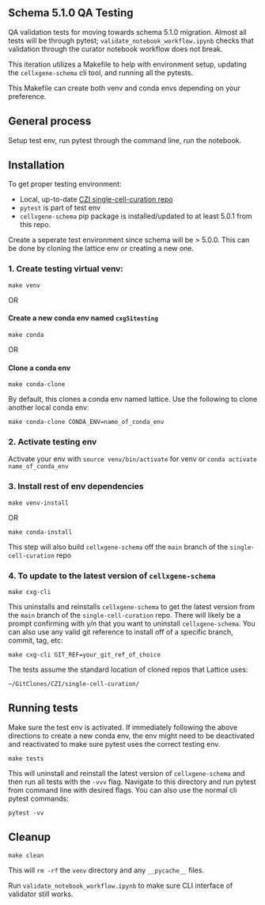Schema 5.1.0 QA Testing
----------------
QA validation tests for moving towards schema 5.1.0 migration. Almost all tests will be through pytest; `validate_notebook_workflow.ipynb` checks that validation through the curator notebook workflow does not break.

This iteration utilizes a Makefile to help with environment setup, updating the `cellxgene-schema` cli tool, and running all the pytests.

This Makefile can create both venv and conda envs depending on your preference.

General process
---------------- 
Setup test env, run pytest through the command line, run the notebook.


Installation
---------------- 
To get proper testing environment: 
- Local, up-to-date [CZI single-cell-curation repo](https://github.com/chanzuckerberg/single-cell-curation)
- `pytest` is part of test env
- `cellxgene-schema` pip package is installed/updated to at least 5.0.1 from this repo.

Create a seperate test environment since schema will be > 5.0.0. This can be done by cloning the lattice env or creating a new one.

### 1. Create testing virtual venv:
```
make venv
```
OR
#### Create a new conda env named `cxg51testing`
```
make conda
```
OR
#### Clone a conda env
```
make conda-clone
```
By default, this clones a conda env named lattice. Use the following to clone another local conda env:
```
make conda-clone CONDA_ENV=name_of_conda_env
```
### 2. Activate testing env
Activate your env with `source venv/bin/activate` for venv or `conda activate name_of_conda_env`
### 3. Install rest of env dependencies
```
make venv-install
```
OR
```
make conda-install
```
This step will also build `cellxgene-schema` off the `main` branch of the `single-cell-curation` repo

### 4. To update to the latest version of `cellxgene-schema`
```
make cxg-cli
```
This uninstalls and reinstalls `cellxgene-schema` to get the latest version from the `main` branch of the `single-cell-curation` repo. There will likely be a prompt confirming with y/n that you want to uninstall `cellxgene-schema`. You can also use any valid git reference to install off of a specific branch, commit, tag, etc:
```
make cxg-cli GIT_REF=your_git_ref_of_choice
```
The tests assume the standard location of cloned repos that Lattice uses:
```
~/GitClones/CZI/single-cell-curation/
```

Running tests
---------------- 
Make sure the test env is activated.
If immediately following the above directions to create a new conda env,
the env might need to be deactivated and reactivated to make sure pytest uses
the correct testing env.
```
make tests
```
This will uninstall and reinstall the latest version of `cellxgene-schema` and then run all tests with the `-vvv` flag.
Navigate to this directory and run pytest from command line with desired flags.
You can also use the normal cli pytest commands:
```
pytest -vv
```
Cleanup
---------------- 
```
make clean
```
This will `rm -rf` the `venv` directory and any `__pycache__` files.

Run `validate_notebook_workflow.ipynb` to make sure CLI interface of validator still works.